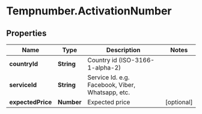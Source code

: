 # Tempnumber.ActivationNumber

## Properties

Name | Type | Description | Notes
------------ | ------------- | ------------- | -------------
**countryId** | **String** | Country id (ISO-3166-1-alpha-2) | 
**serviceId** | **String** | Service Id. e.g. Facebook, Viber, Whatsapp, etc. | 
**expectedPrice** | **Number** | Expected price | [optional] 


